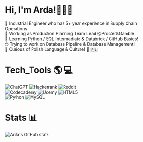# Hi, I'm Arda!👋👋👋

💼 Industrial Engineer who has 5+ year experience in Supply Chain Operations<br/>
🔭 Working as Production Planning Team Lead @Procter&Gamble<br/>
🌱 Learning Python / SQL Intermadiate & Databrick / GitHub Basics!<br/>
🤓 Trying to work on Database Pipeline & Database Management! <br/>
🧐 Curious of Polish Language & Culture! 🥟 🇵🇱<br/>

# Tech_Tools 🌎 💻 <br/>
![ChatGPT](https://img.shields.io/badge/chatGPT-74aa9c?style=for-the-badge&logo=openai&logoColor=white)
![Hackerrank](https://img.shields.io/badge/-Hackerrank-2EC866?style=for-the-badge&logo=HackerRank&logoColor=white)
![Reddit](https://img.shields.io/badge/Reddit-%23FF4500.svg?style=for-the-badge&logo=Reddit&logoColor=white) <br/>
![Codecademy](https://img.shields.io/badge/Codecademy-FFF0E5?style=for-the-badge&logo=codecademy&logoColor=1F243A)
![Udemy](https://img.shields.io/badge/Udemy-A435F0?style=for-the-badge&logo=Udemy&logoColor=white)
![HTML5](https://img.shields.io/badge/html5-%23E34F26.svg?style=for-the-badge&logo=html5&logoColor=white) <br/>
![Python](https://img.shields.io/badge/python-3670A0?style=for-the-badge&logo=python&logoColor=ffdd54)
![MySQL](https://img.shields.io/badge/mysql-4479A1.svg?style=for-the-badge&logo=mysql&logoColor=white)

# Stats 📊 <br/>
![Arda's GitHub stats](https://github-readme-stats.vercel.app/api?username=ardayucell&show_icons=true&theme=radical)
